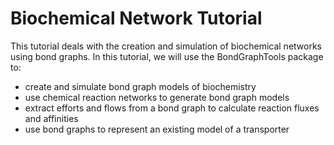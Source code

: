 # Biochemical Network Tutorial
This tutorial deals with the creation and simulation of biochemical networks using bond graphs. In this tutorial, we will use the BondGraphTools package to:
- create and simulate bond graph models of biochemistry
- use chemical reaction networks to generate bond graph models
- extract efforts and flows from a bond graph to calculate reaction fluxes and affinities
- use bond graphs to represent an existing model of a transporter
